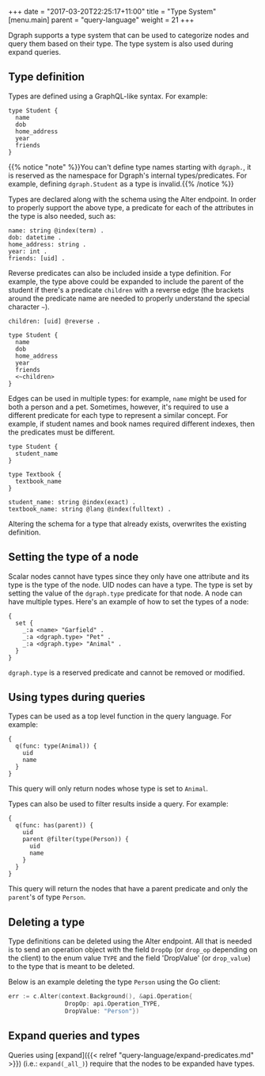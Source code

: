 +++
date = "2017-03-20T22:25:17+11:00"
title = "Type System"
[menu.main]
    parent = "query-language"
    weight = 21
+++

Dgraph supports a type system that can be used to categorize nodes and query
them based on their type. The type system is also used during expand queries.

## Type definition

Types are defined using a GraphQL-like syntax. For example:

```
type Student {
  name
  dob
  home_address
  year
  friends
}
```

{{% notice "note" %}}You can't define type names starting with `dgraph.`, it is reserved as the
namespace for Dgraph's internal types/predicates. For example, defining `dgraph.Student` as a
type is invalid.{{% /notice  %}}

Types are declared along with the schema using the Alter endpoint. In order to
properly support the above type, a predicate for each of the attributes
in the type is also needed, such as:

```
name: string @index(term) .
dob: datetime .
home_address: string .
year: int .
friends: [uid] .
```

Reverse predicates can also be included inside a type definition. For example, the type above
could be expanded to include the parent of the student if there's a predicate `children` with
a reverse edge (the brackets around the predicate name are needed to properly understand the
special character `~`).

```
children: [uid] @reverse .

type Student {
  name
  dob
  home_address
  year
  friends
  <~children>
}
```

Edges can be used in multiple types: for example, `name` might be used for both
a person and a pet. Sometimes, however, it's required to use a different
predicate for each type to represent a similar concept. For example, if student
names and book names required different indexes, then the predicates must be
different.

```
type Student {
  student_name
}

type Textbook {
  textbook_name
}

student_name: string @index(exact) .
textbook_name: string @lang @index(fulltext) .
```

Altering the schema for a type that already exists, overwrites the existing
definition.

## Setting the type of a node

Scalar nodes cannot have types since they only have one attribute and its type
is the type of the node. UID nodes can have a type. The type is set by setting
the value of the `dgraph.type` predicate for that node. A node can have multiple
types. Here's an example of how to set the types of a node:

```
{
  set {
    _:a <name> "Garfield" .
    _:a <dgraph.type> "Pet" .
    _:a <dgraph.type> "Animal" .
  }
}
```

`dgraph.type` is a reserved predicate and cannot be removed or modified.

## Using types during queries

Types can be used as a top level function in the query language. For example:

```
{
  q(func: type(Animal)) {
    uid
    name
  }
}
```

This query will only return nodes whose type is set to `Animal`.

Types can also be used to filter results inside a query. For example:

```
{
  q(func: has(parent)) {
    uid
    parent @filter(type(Person)) {
      uid
      name
    }
  }
}
```

This query will return the nodes that have a parent predicate and only the
`parent`'s of type `Person`.

## Deleting a type

Type definitions can be deleted using the Alter endpoint. All that is needed is
to send an operation object with the field `DropOp` (or `drop_op` depending on
the client) to the enum value `TYPE` and the field 'DropValue' (or `drop_value`)
to the type that is meant to be deleted.

Below is an example deleting the type `Person` using the Go client:
```go
err := c.Alter(context.Background(), &api.Operation{
                DropOp: api.Operation_TYPE,
                DropValue: "Person"})
```

## Expand queries and types

Queries using [expand]({{< relref "query-language/expand-predicates.md" >}}) (i.e.:
`expand(_all_)`) require that the nodes to be expanded have types.
